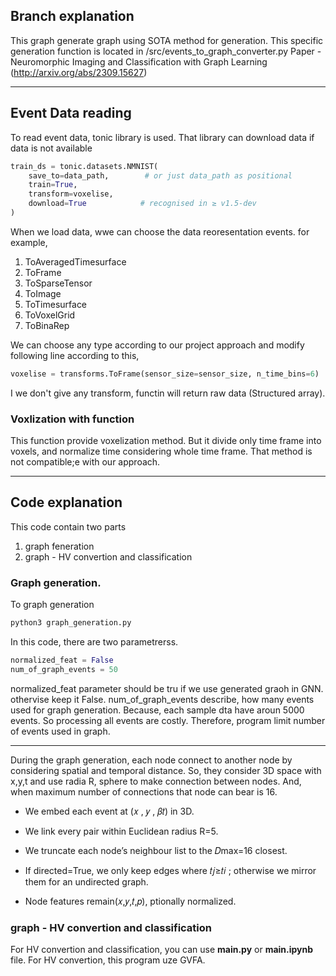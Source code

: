 ## Branch explanation

This graph generate graph using SOTA method for generation. This specific generation function is located in /src/events_to_graph_converter.py 
Paper - Neuromorphic Imaging and Classification with Graph Learning (http://arxiv.org/abs/2309.15627)
_________________________________________________________________
## Event Data reading

To read event data, tonic library is used. That library can download data if data is not available 

```python
train_ds = tonic.datasets.NMNIST(
    save_to=data_path,        # or just data_path as positional
    train=True,
    transform=voxelise,
    download=True            # recognised in ≥ v1.5-dev
)
```

When we load data, wwe can choose the data reoresentation events. for example,

1. ToAveragedTimesurface
2. ToFrame
3. ToSparseTensor
4. ToImage
5. ToTimesurface
6. ToVoxelGrid
7. ToBinaRep

We can choose any type according to our project approach and modify following line according to this,
 
```python
voxelise = transforms.ToFrame(sensor_size=sensor_size, n_time_bins=6) 
```

I we don't give any transform, functin will return raw data (Structured array).

### Voxlization with function

This function provide voxelization method. But it divide only time frame into voxels, and normalize time considering whole time frame.
That method is not compatible;e with our approach.
________________________________________________________________________

## Code explanation

This code contain two parts
1. graph feneration
2. graph - HV convertion and classification

### Graph generation.

To graph generation 

```python
python3 graph_generation.py
```

In this code, there are two parametrerss.

```python
normalized_feat = False
num_of_graph_events = 50 
```

normalized_feat parameter should be tru if we use generated graoh in GNN. othervise keep it False.  num_of_graph_events describe, how many events used for graph generation. Because, each sample dta have aroun 5000 events. So processing all events are costly. Therefore, program limit number of events used in graph.
_____________________________________________________________

During the graph generation, each node connect to another node by considering spatial and temporal distance.
So, they consider 3D space with x,y,t and use radia R, sphere to make connection between nodes.
And, when maximum number of connections that node can bear is 16.

* We embed each event at (𝑥 , 𝑦 , 𝛽𝑡) in 3D.

* We link every pair within Euclidean radius R=5.

* We truncate each node’s neighbour list to the 𝐷max=16 closest.

* If directed=True, we only keep edges where 𝑡𝑗≥𝑡𝑖 ; otherwise we mirror them for an undirected graph.

* Node features remain(𝑥,𝑦,𝑡,𝑝), ptionally normalized.


### graph - HV convertion and classification

For HV convertion and classification, you can use __main.py__ or __main.ipynb__ file. For HV convertion, this program uze GVFA.

